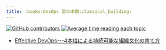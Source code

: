 ```yaml
---
title: :books:DevOps 部の本棚:classical_building:
---
```

[![GitHub contributors](https://img.shields.io/github/contributors/fra-dev-ops-bu/bookshelf.svg)](https://GitHub.com/fra-dev-ops-bu/bookshelf/graphs/contributors/)
[![Average time reading each topic](http://isitmaintained.com/badge/resolution/fra-dev-ops-bu/bookshelf.svg)](http://isitmaintained.com/project/fra-dev-ops-bu/bookshelf "Average time reading each topic")

- [Effective DevOps---4本柱による持続可能な組織文化の育て方](effective_devops.md)
